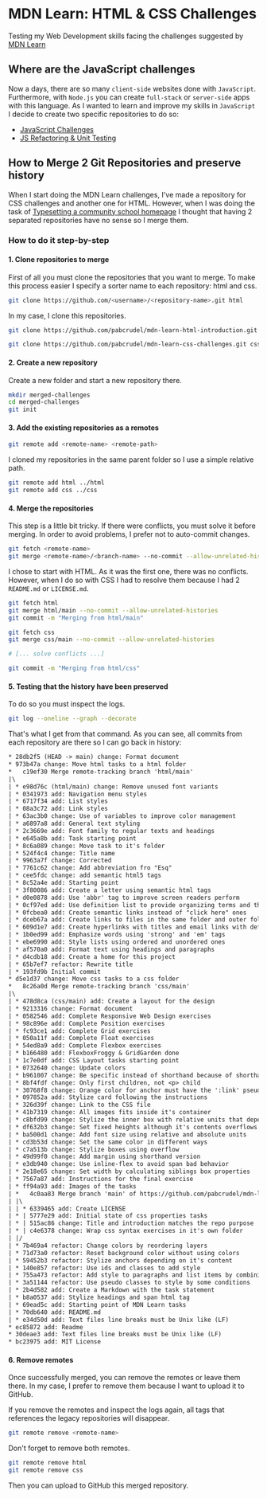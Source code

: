 # MDN Learn: HTML & CSS Challenges

Testing my Web Development skills facing the challenges suggested by
[MDN Learn](https://developer.mozilla.org/en-US/docs/Learn)

## Where are the JavaScript challenges

Now a days, there are so many `client-side` websites done with `JavaScript`.
Furthermore, with `Node.js` you can create `full-stack` or `server-side` apps
with this language. As I wanted to learn and improve my skills in `JavaScript` I
decide to create two specific repositories to do so:

- [JavaScript Challenges](https://github.com/pabcrudel/javascript-challenges)
- [JS Refactoring & Unit
  Testing](https://github.com/pabcrudel/js-refactoring-and-unit-testing)

## How to Merge 2 Git Repositories and preserve history

When I start doing the MDN Learn challenges, I've made a repository for CSS
challenges and another one for HTML. However, when I was doing the task of
[Typesetting a community school homepage](https://developer.mozilla.org/en-US/docs/Learn/CSS/Styling_text/Typesetting_a_homepage)
I thought that having 2 separated repositories have no sense so I merge them.

### How to do it step-by-step

#### 1. Clone repositories to merge

First of all you must clone the repositories that you want to merge. To make
this process easier I specify a sorter name to each repository: html and css.

```bash
git clone https://github.com/<username>/<repository-name>.git html
```

In my case, I clone this repositories.

```bash
git clone https://github.com/pabcrudel/mdn-learn-html-introduction.git html
```

```bash
git clone https://github.com/pabcrudel/mdn-learn-css-challenges.git css
```

#### 2. Create a new repository

Create a new folder and start a new repository there.

```bash
mkdir merged-challenges
cd merged-challenges
git init
```

#### 3. Add the existing repositories as a remotes

```bash
git remote add <remote-name> <remote-path>
```

I cloned my repositories in the same parent folder so I use a simple
relative path.

```bash
git remote add html ../html
git remote add css ../css
```

#### 4. Merge the repositories

This step is a little bit tricky. If there were conflicts, you must solve it
before merging. In order to avoid problems, I prefer not to auto-commit changes.

```bash
git fetch <remote-name>
git merge <remote-name>/<branch-name> --no-commit --allow-unrelated-histories
```

I chose to start with HTML. As it was the first one, there was no conflicts.
However, when I do so with CSS I had to resolve them because I had 2
`README.md` or `LICENSE.md`.

```bash
git fetch html
git merge html/main --no-commit --allow-unrelated-histories
git commit -m "Merging from html/main"
```

```bash
git fetch css
git merge css/main --no-commit --allow-unrelated-histories

# [... solve conflicts ...]

git commit -m "Merging from html/css"
```

#### 5. Testing that the history have been preserved

To do so you must inspect the logs.

```bash
git log --oneline --graph --decorate
```

That's what I get from that command. As you can see, all commits from each
repository are there so I can go back in history:

```txt
* 28db2f5 (HEAD -> main) change: Format document
* 973b47a change: Move html tasks to a html folder
*   c19ef30 Merge remote-tracking branch 'html/main'
|\  
| * e98d76c (html/main) change: Remove unused font variants
| * 0341973 add: Navigation menu styles
| * 6717f34 add: List styles
| * 08a3c72 add: Link styles
| * 63ac3b0 change: Use of variables to improve color management
| * a6897a8 add: General text styling
| * 2c3669e add: Font family to regular texts and headings
| * e645a8b add: Task starting point
| * 8c6a089 change: Move task to it's folder
| * 524f4c4 change: Title name
| * 9963a7f change: Corrected
| * 7761c62 change: Add abbreviation fro "Esq"
| * cee5fdc change: add semantic html5 tags
| * 8c52a4e add: Starting point
| * 3f80086 add: Create a letter using semantic html tags
| * d0e0878 add: Use 'abbr' tag to improve screen readers perform
| * 0cf97ed add: Use definition list to provide organizing terms and their definitions
| * 0fcbea0 add: Create semantic links instead of "click here" ones
| * dceb67a add: Create links to files in the same folder and outer folder
| * 609d1e7 add: Create hyperlinks with titles and email links with default subject
| * 1b0ed99 add: Emphasize words using 'strong' and 'em' tags
| * ebe6990 add: Style lists using ordered and unordered ones
| * af570a0 add: Format text using headings and paragraphs
| * d4cdb18 add: Create a home for this project
| * 65b7ef7 refactor: Rewrite title
| * 193fd9b Initial commit
* d5e1d37 change: Move css tasks to a css folder
*   8c26a0d Merge remote-tracking branch 'css/main'
|\  
| * 478d8ca (css/main) add: Create a layout for the design
| * 9213316 change: Format document
| * 0582546 add: Complete Responsive Web Design exercises
| * 98c896e add: Complete Position exercises
| * fc93ce1 add: Complete Grid exercises
| * 050a11f add: Complete Float exercises
| * 54ed8a9 add: Complete Flexbox exercises
| * b166480 add: FlexboxFroggy & GridGarden done
| * 1c7e0df add: CSS Layout tasks starting point
| * 0732640 change: Update colors
| * b961007 change: Be specific instead of shorthand because of shorthands do more things
| * 8bf4fdf change: Only first children, not <p> child
| * 30768f8 change: Orange color for anchor must have the ':link' pseudo element
| * 097852a add: Stylize card following the instructions
| * 326d39f change: Link to the CSS file
| * 41b7319 change: All images fits inside it's container
| * c8bfd99 change: Stylize the inner box with relative units that depends on it's parent
| * df632b3 change: Set fixed heights although it's contents overflows
| * ba500d1 change: Add font size using relative and absolute units
| * cd3b53d change: Set the same color in different ways
| * c7a513b change: Stylize boxes using overflow
| * 49d99f0 change: Add margin using shorthand version
| * e3db940 change: Use inline-flex to avoid span bad behavior
| * 2e18e65 change: Set width by calculating siblings box properties
| * 7567a87 add: Instructions for the final exercise
| * ff94a93 add: Images of the tasks
| *   4c0aa83 Merge branch 'main' of https://github.com/pabcrudel/mdn-learn-css-syntax
| |\  
| | * 6339465 add: Create LICENSE
| * | 5777e29 add: Initial state of css properties tasks
| * | 515ac86 change: Title and introduction matches the repo purpose
| * | c4e6378 change: Wrap css syntax exercises in it's own folder
| |/  
| * 7b469a4 refactor: Change colors by reordering layers
| * 71d73a0 refactor: Reset background color without using colors
| * 59452b3 refactor: Stylize anchors depending on it's content
| * 140e857 refactor: Use ids and classes to add style
| * 755a473 refactor: Add style to paragraphs and list items by combining with it's parent
| * 3a51144 refactor: Use pseudo classes to style by some conditions
| * 2b4d582 add: Create a Markdown with the task statement
| * b8a0537 add: Stylize headings and span html tag
| * 69ead5c add: Starting point of MDN Learn tasks
| * 70db640 add: README.md
| * e34d50d add: Text files line breaks must be Unix like (LF)
* ec85872 add: Readme
* 30deae3 add: Text files line breaks must be Unix like (LF)
* bc23975 add: MIT License
```

#### 6. Remove remotes

Once successfully merged, you can remove the remotes or leave them there. In my
case, I prefer to remove them because I want to upload it to GitHub.

If you remove the remotes and inspect the logs again, all tags that references
the legacy repositories will disappear.

```bash
git remote remove <remote-name>
```

Don't forget to remove both remotes.

```bash
git remote remove html
git remote remove css
```

Then you can upload to GitHub this merged repository.

